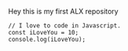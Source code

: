 Hey this is my first ALX repository
```
// I love to code in Javascript.
const iLoveYou = 10;
console.log(iLoveYou);
```
